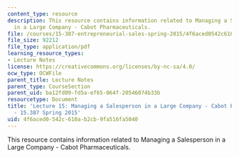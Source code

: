 ```yaml
---
content_type: resource
description: This resource contains information related to Managing a Salesperson
  in a Large Company - Cabot Pharmaceuticals.
file: /courses/15-387-entrepreneurial-sales-spring-2015/4f6aced0542c610ab2cb9fa516fa5040_MIT15_387S15_Lecture15.pdf
file_size: 92212
file_type: application/pdf
learning_resource_types:
- Lecture Notes
license: https://creativecommons.org/licenses/by-nc-sa/4.0/
ocw_type: OCWFile
parent_title: Lecture Notes
parent_type: CourseSection
parent_uid: ba12fd09-fd5a-ef65-064f-20546074b33b
resourcetype: Document
title: 'Lecture 15: Managing a Salesperson in a Large Company - Cabot Pharmaceuticals
  - 15.387 Spring 2015'
uid: 4f6aced0-542c-610a-b2cb-9fa516fa5040
---
```

This resource contains information related to Managing a Salesperson in a Large Company - Cabot Pharmaceuticals.